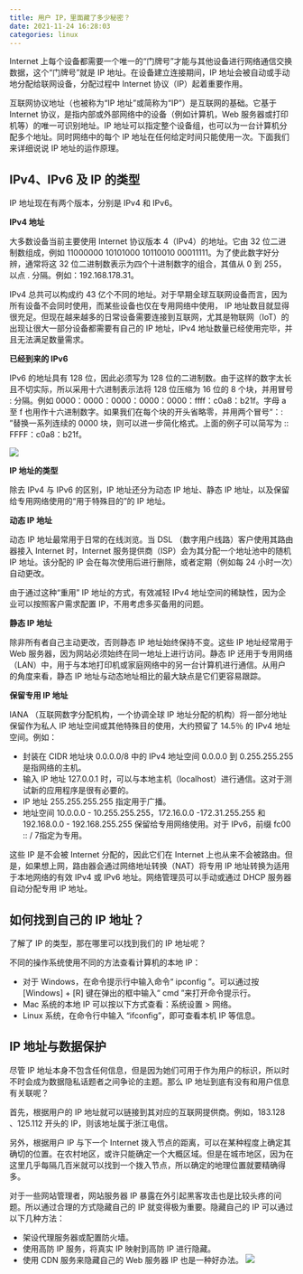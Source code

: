 ```yaml
---
title: 用户 IP，里面藏了多少秘密？
date: 2021-11-24 16:28:03
categories: linux
---
```

Internet 上每个设备都需要一个唯一的“门牌号”才能与其他设备进行网络通信交换数据，这个“门牌号”就是 IP 地址。在设备建立连接期间，IP 地址会被自动或手动地分配给联网设备，分配过程中 Internet 协议（IP）起着重要作用。

互联网协议地址（也被称为“IP 地址”或简称为“IP”）是互联网的基础。它基于 Internet 协议，是指内部或外部网络中的设备（例如计算机，Web 服务器或打印机等）的唯一可识别地址。IP 地址可以指定整个设备组，也可以为一台计算机分配多个地址。同时网络中的每个 IP 地址在任何给定时间只能使用一次。下面我们来详细说说 IP 地址的运作原理。

## IPv4、IPv6 及 IP 的类型

IP 地址现在有两个版本，分别是 IPv4 和 IPv6。

**IPv4 地址**

大多数设备当前主要使用 Internet 协议版本 4（IPv4）的地址。它由 32 位二进制数组成，例如 11000000 10101000 10110010 00011111。为了使此数字好分辨，通常将这 32 位二进制数表示为四个十进制数字的组合，其值从 0 到 255，以点 . 分隔。例如：192.168.178.31。

IPv4 总共可以构成约 43 亿个不同的地址。对于早期全球互联网设备而言，因为所有设备不会同时使用，而某些设备也仅在专用网络中使用， IP 地址数目就显得很充足。但现在越来越多的日常设备需要连接到互联网，尤其是物联网（IoT）的出现让很大一部分设备都需要有自己的 IP 地址，IPv4 地址数量已经使用完毕，并且无法满足数量需求。

**已经到来的 IPv6**

IPv6 的地址具有 128 位，因此必须写为 128 位的二进制数。由于这样的数字太长且不切实际，所以采用十六进制表示法将 128 位压缩为 16 位的 8 个块，并用冒号 : 分隔。例如 0000：0000：0000：0000：0000：ffff：c0a8：b21f。字母 a 至 f 也用作十六进制数字。如果我们在每个块的开头省略零，并用两个冒号“：: ”替换一系列连续的 0000 块，则可以进一步简化格式。上面的例子可以简写为 :: FFFF：c0a8：b21f。

![](https://upload-images.jianshu.io/upload_images/10024246-d4de0fd3c247761a.png?imageMogr2/auto-orient/strip%7CimageView2/2/w/1240)

**IP 地址的类型**

除去 IPv4 与 IPv6 的区别，IP 地址还分为动态 IP 地址、静态 IP 地址，以及保留给专用网络使用的“用于特殊目的”的 IP 地址。

**动态 IP 地址**

动态 IP 地址最常用于日常的在线浏览。当 DSL （数字用户线路）客户使用其路由器接入 Internet 时，Internet 服务提供商（ISP）会为其分配一个地址池中的随机 IP 地址。该分配的 IP 会在每次使用后进行删除，或者定期（例如每 24 小时一次）自动更改。

由于通过这种“重用” IP 地址的方式，有效减轻 IPv4 地址空间的稀缺性，因为企业可以按照客户需求配置 IP，不用考虑多买备用的问题。

**静态 IP 地址**

除非所有者自己主动更改，否则静态 IP 地址始终保持不变。这些 IP 地址经常用于 Web 服务器，因为网站必须始终在同一地址上进行访问。静态 IP 还用于专用网络（LAN）中，用于与本地打印机或家庭网络中的另一台计算机进行通信。从用户的角度来看，静态 IP 地址与动态地址相比的最大缺点是它们更容易跟踪。

**保留专用 IP 地址**

IANA （互联网数字分配机构，一个协调全球 IP 地址分配的机构）将一部分地址保留作为私人 IP 地址空间或其他特殊目的使用，大约预留了 14.5％ 的 IPv4 地址空间。例如：

*   封装在 CIDR 地址块 0.0.0.0/8 中的 IPv4 地址空间 0.0.0.0 到 0.255.255.255 是指网络的主机。
*   输入 IP 地址 127.0.0.1 时，可以与本地主机（localhost）进行通信。这对于测试新的应用程序是很有必要的。
*   IP 地址 255.255.255.255 指定用于广播。
*   地址空间 10.0.0.0 - 10.255.255.255，172.16.0.0 -172.31.255.255 和 192.168.0.0 - 192.168.255.255 保留给专用网络使用。对于 IPv6，前缀 fc00 :: / 7指定为专用。

这些 IP 是不会被 Internet 分配的，因此它们在 Internet 上也从来不会被路由。但是，如果想上网，路由器会通过网络地址转换（NAT）将专用 IP 地址转换为适用于本地网络的有效 IPv4 或 IPv6 地址。网络管理员可以手动或通过 DHCP 服务器自动分配专用 IP 地址。

## 如何找到自己的 IP 地址？

了解了 IP 的类型，那在哪里可以找到我们的 IP 地址呢？

不同的操作系统使用不同的方法查看计算机的本地 IP：

*   对于 Windows，在命令提示行中输入命令“ ipconfig ”。可以通过按 [Windows] + [R] 键在弹出的框中输入“ cmd ”来打开命令提示行。
*   Mac 系统的本地 IP 可以按以下方式查看：系统设置 > 网络。
*   Linux 系统，在命令行中输入 “ifconfig”，即可查看本机 IP 等信息。

## IP 地址与数据保护

尽管 IP 地址本身不包含任何信息，但是因为她们可用于作为用户的标识，所以时不时会成为数据隐私话题者之间争论的主题。那么 IP 地址到底有没有和用户信息有关联呢？

首先，根据用户的 IP 地址就可以链接到其对应的互联网提供商。例如，183.128 、125.112 开头的 IP，则该地址属于浙江电信。

另外，根据用户 IP 与下一个 Internet 拨入节点的距离，可以在某种程度上确定其确切的位置。在农村地区，或许只能确定一个大概区域。但是在城市地区，因为在这里几乎每隔几百米就可以找到一个拨入节点，所以确定的地理位置就要精确得多。

对于一些网站管理者，网站服务器 IP 暴露在外引起黑客攻击也是比较头疼的问题。所以通过合理的方式隐藏自己的 IP 就变得极为重要。隐藏自己的 IP 可以通过以下几种方法：

*   架设代理服务器或配置防火墙。
*   使用高防 IP 服务，将真实 IP 映射到高防 IP 进行隐藏。
*   使用 CDN 服务来隐藏自己的 Web 服务器 IP 也是一种好办法。
 ![](https://upload-images.jianshu.io/upload_images/10024246-b960eb6976a4059d.png?imageMogr2/auto-orient/strip%7CimageView2/2/w/1240)
